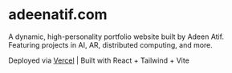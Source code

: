 # adeenatif.com

A dynamic, high-personality portfolio website built by Adeen Atif.  
Featuring projects in AI, AR, distributed computing, and more.

Deployed via [Vercel](https://vercel.com/) | Built with React + Tailwind + Vite
